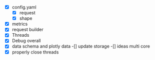 -[X] config.yaml
    -[X] request
    -[X] shape
-[X] metrics
-[X] request builder
-[X] Threads
-[X] Debug overall
-[X] data schema and plotly data
-[] update storage
-[] ideas multi core
-[X] properly close threads